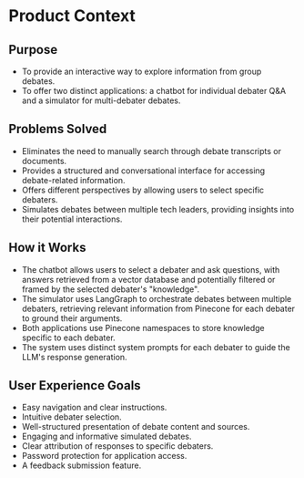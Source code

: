 # Product Context

## Purpose

- To provide an interactive way to explore information from group debates.
- To offer two distinct applications: a chatbot for individual debater Q&A and a simulator for multi-debater debates.

## Problems Solved

- Eliminates the need to manually search through debate transcripts or documents.
- Provides a structured and conversational interface for accessing debate-related information.
- Offers different perspectives by allowing users to select specific debaters.
- Simulates debates between multiple tech leaders, providing insights into their potential interactions.

## How it Works

- The chatbot allows users to select a debater and ask questions, with answers retrieved from a vector database and potentially filtered or framed by the selected debater's "knowledge".
- The simulator uses LangGraph to orchestrate debates between multiple debaters, retrieving relevant information from Pinecone for each debater to ground their arguments.
- Both applications use Pinecone namespaces to store knowledge specific to each debater.
- The system uses distinct system prompts for each debater to guide the LLM's response generation.

## User Experience Goals

- Easy navigation and clear instructions.
- Intuitive debater selection.
- Well-structured presentation of debate content and sources.
- Engaging and informative simulated debates.
- Clear attribution of responses to specific debaters.
- Password protection for application access.
- A feedback submission feature.
